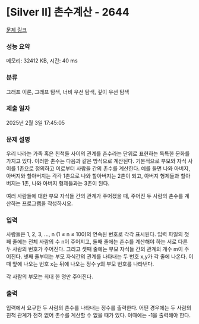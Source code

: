 # [Silver II] 촌수계산 - 2644 

[문제 링크](https://www.acmicpc.net/problem/2644) 

### 성능 요약

메모리: 32412 KB, 시간: 40 ms

### 분류

그래프 이론, 그래프 탐색, 너비 우선 탐색, 깊이 우선 탐색

### 제출 일자

2025년 2월 3일 17:45:05

### 문제 설명

<p>우리 나라는 가족 혹은 친척들 사이의 관계를 촌수라는 단위로 표현하는 독특한 문화를 가지고 있다. 이러한 촌수는 다음과 같은 방식으로 계산된다. 기본적으로 부모와 자식 사이를 1촌으로 정의하고 이로부터 사람들 간의 촌수를 계산한다. 예를 들면 나와 아버지, 아버지와 할아버지는 각각 1촌으로 나와 할아버지는 2촌이 되고, 아버지 형제들과 할아버지는 1촌, 나와 아버지 형제들과는 3촌이 된다.</p>

<p>여러 사람들에 대한 부모 자식들 간의 관계가 주어졌을 때, 주어진 두 사람의 촌수를 계산하는 프로그램을 작성하시오.</p>

### 입력 

 <p>사람들은 1, 2, 3, …, n (1 ≤ n ≤ 100)의 연속된 번호로 각각 표시된다. 입력 파일의 첫째 줄에는 전체 사람의 수 n이 주어지고, 둘째 줄에는 촌수를 계산해야 하는 서로 다른 두 사람의 번호가 주어진다. 그리고 셋째 줄에는 부모 자식들 간의 관계의 개수 m이 주어진다. 넷째 줄부터는 부모 자식간의 관계를 나타내는 두 번호 x,y가 각 줄에 나온다. 이때 앞에 나오는 번호 x는 뒤에 나오는 정수 y의 부모 번호를 나타낸다.</p>

<p>각 사람의 부모는 최대 한 명만 주어진다.</p>

### 출력 

 <p>입력에서 요구한 두 사람의 촌수를 나타내는 정수를 출력한다. 어떤 경우에는 두 사람의 친척 관계가 전혀 없어 촌수를 계산할 수 없을 때가 있다. 이때에는 -1을 출력해야 한다.</p>

